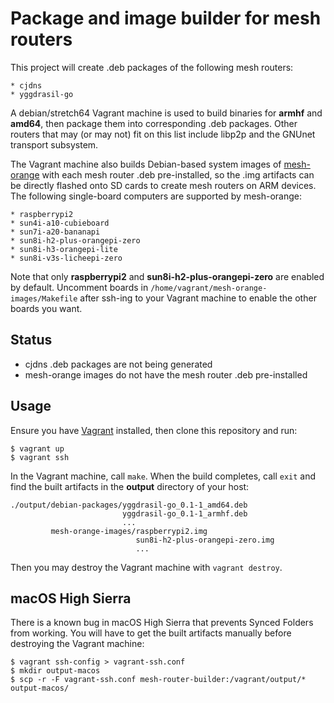 Package and image builder for mesh routers
==========================================

This project will create .deb packages of the following mesh routers:

    * cjdns
    * yggdrasil-go

A debian/stretch64 Vagrant machine is used to build binaries for **armhf** and
**amd64**, then package them into corresponding .deb packages. Other routers that
may (or may not) fit on this list include libp2p and the GNUnet transport
subsystem.

The Vagrant machine also builds Debian-based system images of
[mesh-orange](https://github.com/tomeshnet/mesh-orange) with each mesh router
.deb pre-installed, so the .img artifacts can be directly flashed onto SD cards
to create mesh routers on ARM devices. The following single-board computers are
supported by mesh-orange:

    * raspberrypi2
    * sun4i-a10-cubieboard
    * sun7i-a20-bananapi
    * sun8i-h2-plus-orangepi-zero
    * sun8i-h3-orangepi-lite
    * sun8i-v3s-licheepi-zero

Note that only **raspberrypi2** and **sun8i-h2-plus-orangepi-zero** are enabled
by default. Uncomment boards in `/home/vagrant/mesh-orange-images/Makefile` after
ssh-ing to your Vagrant machine to enable the other boards you want.

Status
------

* cjdns .deb packages are not being generated
* mesh-orange images do not have the mesh router .deb pre-installed

Usage
-----

Ensure you have [Vagrant](https://www.vagrantup.com) installed, then clone
this repository and run:

    $ vagrant up
    $ vagrant ssh

In the Vagrant machine, call `make`. When the build completes, call `exit` and
find the built artifacts in the **output** directory of your host:

    ./output/debian-packages/yggdrasil-go_0.1-1_amd64.deb
                             yggdrasil-go_0.1-1_armhf.deb
                             ...
             mesh-orange-images/raspberrypi2.img
                                sun8i-h2-plus-orangepi-zero.img
                                ...

Then you may destroy the Vagrant machine with `vagrant destroy`.

macOS High Sierra
------------------

There is a known bug in macOS High Sierra that prevents Synced Folders from
working. You will have to get the built artifacts manually before destroying the
Vagrant machine:

    $ vagrant ssh-config > vagrant-ssh.conf
    $ mkdir output-macos
    $ scp -r -F vagrant-ssh.conf mesh-router-builder:/vagrant/output/* output-macos/
